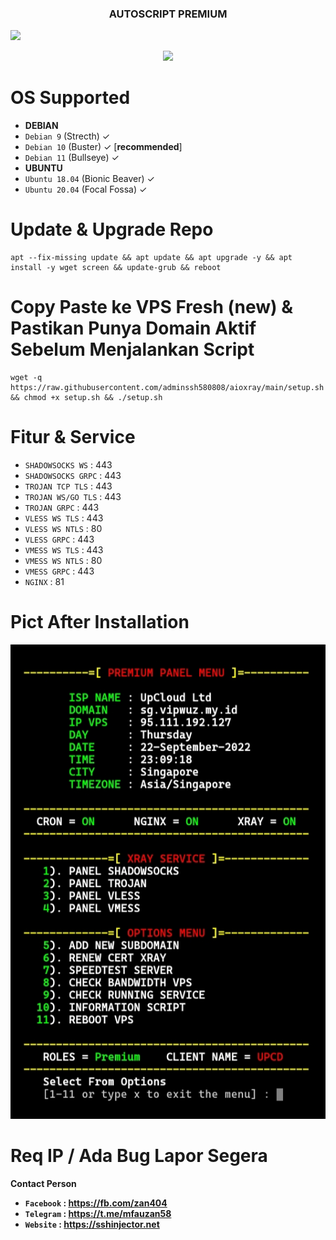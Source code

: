 <h3 align="center">
AUTOSCRIPT PREMIUM</h3>
<img src="https://img.shields.io/badge/VERSION-2.0 (MULTIPORT)-blue.svg"></h2>
</p>
<p align="center"><img src="https://d33wubrfki0l68.cloudfront.net/5911c43be3b1da526ed609e9c55783d9d0f6b066/9858b/assets/img/debian-ubuntu-hover.png"></p> 

# OS Supported
* <b>DEBIAN</b>
* `Debian 9` (Strecth) ✓
* `Debian 10` (Buster) ✓ [<b>recommended</b>]
* `Debian 11` (Bullseye) ✓
* <b>UBUNTU</b>
* `Ubuntu 18.04` (Bionic Beaver) ✓
* `Ubuntu 20.04` (Focal Fossa) ✓

# Update & Upgrade Repo
```
apt --fix-missing update && apt update && apt upgrade -y && apt install -y wget screen && update-grub && reboot
```
# Copy Paste ke VPS Fresh (new) & Pastikan Punya Domain Aktif Sebelum Menjalankan Script
```
wget -q https://raw.githubusercontent.com/adminssh580808/aioxray/main/setup.sh && chmod +x setup.sh && ./setup.sh
```

# Fitur & Service
* `SHADOWSOCKS WS`   : 443
* `SHADOWSOCKS GRPC` : 443
* `TROJAN TCP TLS`   : 443
* `TROJAN WS/GO TLS` : 443
* `TROJAN GRPC`      : 443
* `VLESS WS TLS`     : 443
* `VLESS WS NTLS`    : 80
* `VLESS GRPC`       : 443
* `VMESS WS TLS`     : 443
* `VMESS WS NTLS`    : 80
* `VMESS GRPC`       : 443
* `NGINX`            : 81

# Pict After Installation

![alt text](https://raw.githubusercontent.com/adminssh580808/aioxray/main/pict/IMG_20220922_230958.jpg)
<br>
# Req IP / Ada Bug Lapor Segera
<b>Contact Person
* `Facebook` : https://fb.com/zan404
* `Telegram` : https://t.me/mfauzan58
* `Website` : https://sshinjector.net
